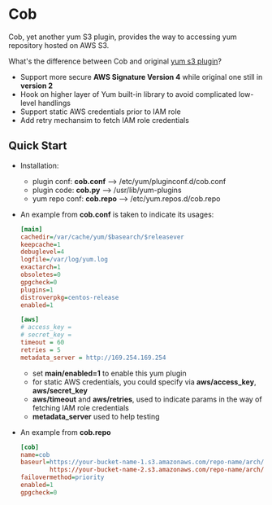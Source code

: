 # Cob

Cob, yet another yum S3 plugin, provides the way to accessing yum repository hosted on AWS S3. 

What's the difference between Cob and original [yum s3 plugin](https://github.com/henrysher/yum-s3-iam)?

* Support more secure **AWS Signature Version 4** while original one still in __version 2__
* Hook on higher layer of Yum built-in library to avoid complicated low-level handlings
* Support static AWS credentials prior to IAM role
* Add retry mechansim to fetch IAM role credentials

## Quick Start

* Installation:
  * plugin conf: **cob.conf** --> /etc/yum/pluginconf.d/cob.conf
  * plugin code: **cob.py**   --> /usr/lib/yum-plugins
  * yum repo conf: **cob.repo** --> /etc/yum.repos.d/cob.repo

* An example from **cob.conf** is taken to indicate its usages:

  ```ini
  [main]
  cachedir=/var/cache/yum/$basearch/$releasever
  keepcache=1
  debuglevel=4
  logfile=/var/log/yum.log
  exactarch=1
  obsoletes=0
  gpgcheck=0
  plugins=1
  distroverpkg=centos-release
  enabled=1

  [aws]
  # access_key = 
  # secret_key =
  timeout = 60
  retries = 5
  metadata_server = http://169.254.169.254
  ```
  * set **main/enabled=1** to enable this yum plugin
  * for static AWS credentials, you could specify via **aws/access_key**, **aws/secret_key**
  * **aws/timeout** and **aws/retries**, used to indicate params in the way of fetching IAM role credentials
  * **metadata_server** used to help testing

* An example from **cob.repo**
  ```ini
  [cob]
  name=cob
  baseurl=https://your-bucket-name-1.s3.amazonaws.com/repo-name/arch/
          https://your-bucket-name-2.s3.amazonaws.com/repo-name/arch/
  failovermethod=priority
  enabled=1
  gpgcheck=0
  ```
